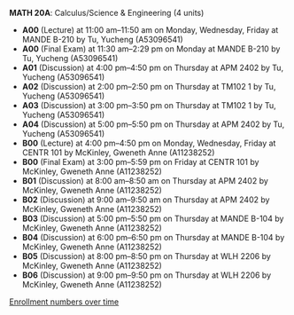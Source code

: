 **MATH 20A**: Calculus/Science & Engineering (4 units)

- **A00** (Lecture) at 11:00 am–11:50 am on Monday, Wednesday, Friday at MANDE B-210 by Tu, Yucheng (A53096541)
- **A00** (Final Exam) at 11:30 am–2:29 pm on Monday at MANDE B-210 by Tu, Yucheng (A53096541)
- **A01** (Discussion) at 4:00 pm–4:50 pm on Thursday at APM 2402 by Tu, Yucheng (A53096541)
- **A02** (Discussion) at 2:00 pm–2:50 pm on Thursday at TM102 1 by Tu, Yucheng (A53096541)
- **A03** (Discussion) at 3:00 pm–3:50 pm on Thursday at TM102 1 by Tu, Yucheng (A53096541)
- **A04** (Discussion) at 5:00 pm–5:50 pm on Thursday at APM 2402 by Tu, Yucheng (A53096541)
- **B00** (Lecture) at 4:00 pm–4:50 pm on Monday, Wednesday, Friday at CENTR 101 by McKinley, Gweneth Anne (A11238252)
- **B00** (Final Exam) at 3:00 pm–5:59 pm on Friday at CENTR 101 by McKinley, Gweneth Anne (A11238252)
- **B01** (Discussion) at 8:00 am–8:50 am on Thursday at APM 2402 by McKinley, Gweneth Anne (A11238252)
- **B02** (Discussion) at 9:00 am–9:50 am on Thursday at APM 2402 by McKinley, Gweneth Anne (A11238252)
- **B03** (Discussion) at 5:00 pm–5:50 pm on Thursday at MANDE B-104 by McKinley, Gweneth Anne (A11238252)
- **B04** (Discussion) at 6:00 pm–6:50 pm on Thursday at MANDE B-104 by McKinley, Gweneth Anne (A11238252)
- **B05** (Discussion) at 8:00 pm–8:50 pm on Thursday at WLH 2206 by McKinley, Gweneth Anne (A11238252)
- **B06** (Discussion) at 9:00 pm–9:50 pm on Thursday at WLH 2206 by McKinley, Gweneth Anne (A11238252)

[Enrollment numbers over time](./MATH20A.tsv)
